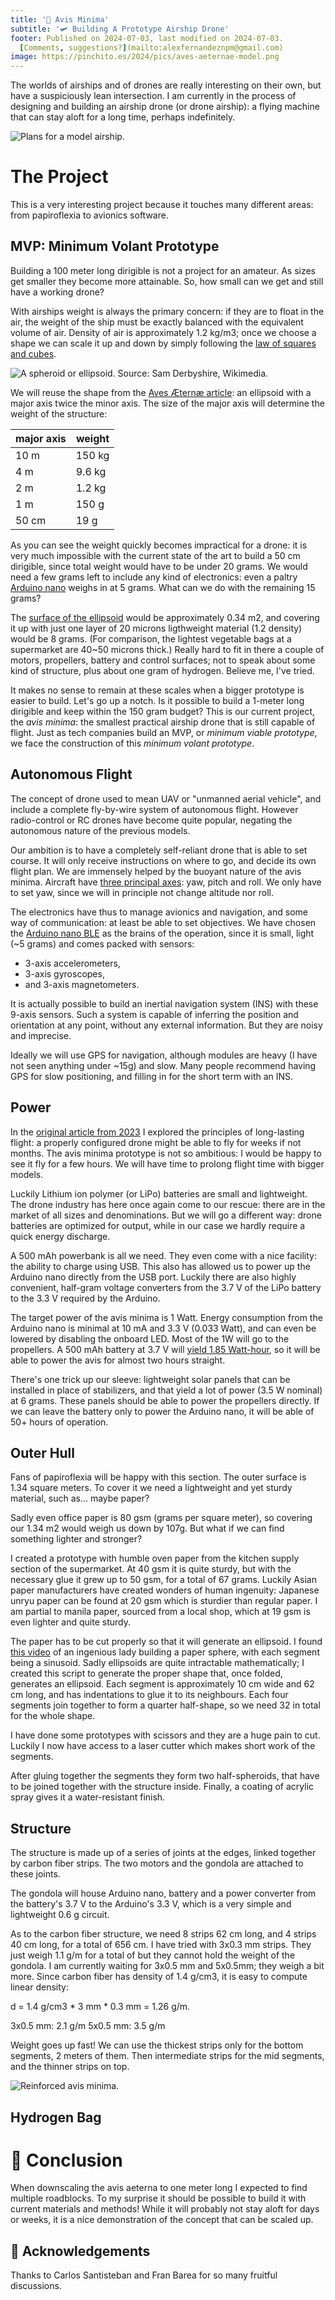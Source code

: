 ```yaml
---
title: '🪽 Avis Minima'
subtitle: '🛩️ Building A Prototype Airship Drone'
footer: Published on 2024-07-03, last modified on 2024-07-03.
  [Comments, suggestions?](mailto:alexfernandeznpm@gmail.com)
image: https://pinchito.es/2024/pics/aves-aeternae-model.png
---
```


The worlds of airships and of drones are really interesting on their own,
but have a suspiciously lean intersection.
I am currently in the process of designing and building an airship drone
(or drone airship):
a flying machine that can stay aloft for a long time, perhaps indefinitely.

![Plans for a model airship.](pics/aves-aeternae-model.png "Three views of an airship. Source: the author.")

# The Project

This is a very interesting project because it touches many different areas:
from papiroflexia to avionics software.

## MVP: Minimum Volant Prototype

Building a 100 meter long dirigible is not a project for an amateur.
As sizes get smaller they become more attainable.
So, how small can we get and still have a working drone?

With airships weight is always the primary concern:
if they are to float in the air,
the weight of the ship must be exactly balanced with the equivalent volume of air.
Density of air is approximately 1.2 kg/m3;
once we choose a shape we can scale it up and down by simply following the
[law of squares and cubes](https://en.wikipedia.org/wiki/Square%E2%80%93cube_law).

![A spheroid or ellipsoid. Source: [Sam Derbyshire, Wikimedia](https://en.wikipedia.org/wiki/File:Ellipsoid_Quadric.png).](pics/aves-ellipsoid.png "3D rendering of an ellipsoid, a stretched sphere or the shape of a rugby ball.")

We will reuse the shape from the [Aves Æternæ article](https://pinchito.es/2024/aves-aeternae):
an ellipsoid with a major axis twice the minor axis.
The size of the major axis will determine the weight of the structure:

|major axis|weight|
|---|---|
| 10 m | 150 kg |
| 4 m | 9.6 kg |
| 2 m | 1.2 kg |
| 1 m | 150 g |
| 50 cm | 19 g |

As you can see the weight quickly becomes impractical for a drone:
it is very much impossible with the current state of the art to build a 50 cm dirigible,
since total weight would have to be under 20 grams.
We would need a few grams left to include any kind of electronics:
even a paltry [Arduino nano](https://store.arduino.cc/products/arduino-nano)
weighs in at 5 grams.
What can we do with the remaining 15 grams?

The [surface of the ellipsoid](https://planetcalc.com/149/) would be approximately 0.34 m2,
and covering it up with just one layer of 20 microns ligthweight material (1.2 density)
would be 8 grams.
(For comparison, the lightest vegetable bags at a supermarket are 40~50 microns thick.)
Really hard to fit in there a couple of motors, propellers, battery and control surfaces;
not to speak about some kind of structure, plus about one gram of hydrogen.
Believe me, I've tried.

It makes no sense to remain at these scales when a bigger prototype is easier to build.
Let's go up a notch.
Is it possible to build a 1-meter long dirigible and keep within the 150 gram budget?
This is our current project,
the _avis minima_:
the smallest practical airship drone that is still capable of flight.
Just as tech companies build an MVP, or _minimum viable prototype_,
we face the construction of this _minimum volant prototype_.

## Autonomous Flight

The concept of drone used to mean UAV or "unmanned aerial vehicle",
and include a complete fly-by-wire system of autonomous flight.
However radio-control or RC drones have become quite popular,
negating the autonomous nature of the previous models.

Our ambition is to have a completely self-reliant drone that is able to set course.
It will only receive instructions on where to go,
and decide its own flight plan.
We are immensely helped by the buoyant nature of the avis minima.
Aircraft have [three principal axes](https://en.wikipedia.org/wiki/Aircraft_principal_axes):
yaw, pitch and roll.
We only have to set yaw, since we will in principle not change altitude nor roll.

The electronics have thus to manage avionics and navigation,
and some way of communication:
at least be able to set objectives.
We have chosen the [Arduino nano BLE](https://docs.arduino.cc/hardware/nano-33-ble/)
as the brains of the operation,
since it is small, light (~5 grams) and comes packed with sensors:

- 3-axis accelerometers,
- 3-axis gyroscopes,
- and 3-axis magnetometers.

It is actually possible to build an inertial navigation system (INS) with these 9-axis sensors.
Such a system is capable of inferring the position and orientation at any point,
without any external information.
But they are noisy and imprecise.

Ideally we will use GPS for navigation,
although modules are heavy (I have not seen anything under ~15g) and slow.
Many people recommend having GPS for slow positioning,
and filling in for the short term with an INS.

## Power

In the [original article from 2023](https://pinchito.es/2023/avis-aeterna)
I explored the principles of long-lasting flight:
a properly configured drone might be able to fly for weeks if not months.
The avis minima prototype is not so ambitious:
I would be happy to see it fly for a few hours.
We will have time to prolong flight time with bigger models.

Luckily Lithium ion polymer (or LiPo) batteries are small and lightweight.
The drone industry has here once again come to our rescue:
there are in the market of all sizes and denominations.
But we will go a different way:
drone batteries are optimized for output,
while in our case we hardly require a quick energy discharge.

A 500 mAh powerbank is all we need.
They even come with a nice facility: the ability to charge using USB.
This also has allowed us to power up the Arduino nano directly from the USB port.
Luckily there are also highly convenient, half-gram voltage converters
from the 3.7 V of the LiPo battery to the 3.3 V required by the Arduino.

The target power of the avis minima is 1 Watt.
Energy consumption from the Arduino nano is minimal at 10 mA and 3.3 V (0.033 Watt),
and can even be lowered by disabling the onboard LED.
Most of the 1W will go to the propellers.
A 500 mAh battery at 3.7 V will [yield 1.85 Watt-hour](https://www.rapidtables.com/calc/electric/mah-to-wh-calculator.html),
so it will be able to power the avis for almost two hours straight.

There's one trick up our sleeve:
lightweight solar panels that can be installed in place of stabilizers,
and that yield a lot of power (3.5 W nominal) at 6 grams.
These panels should be able to power the propellers directly.
If we can leave the battery only to power the Arduino nano,
it will be able of 50+ hours of operation.

## Outer Hull

Fans of papiroflexia will be happy with this section.
The outer surface is 1.34 square meters.
To cover it we need a lightweight and yet sturdy material,
such as... maybe paper?

Sadly even office paper is 80 gsm (grams per square meter),
so covering our 1.34 m2 would weigh us down by 107g.
But what if we can find something lighter and stronger?

I created a prototype with humble oven paper from the kitchen supply section of the supermarket.
At 40 gsm it is quite sturdy,
but with the necessary glue it grew up to 50 gsm,
for a total of 67 grams.
Luckily Asian paper manufacturers have created wonders of human ingenuity:
Japanese unryu paper can be found at 20 gsm which is sturdier than regular paper.
I am partial to manila paper, sourced from a local shop,
which at 19 gsm is even lighter and quite sturdy.

The paper has to be cut properly so that it will generate an ellipsoid.
I found [this video](xxx) of an ingenious lady building a paper sphere,
with each segment being a sinusoid.
Sadly ellipsoids are quite intractable mathematically;
I created this script to generate the proper shape that, once folded,
generates an ellipsoid.
Each segment is approximately 10 cm wide and 62 cm long,
and has indentations to glue it to its neighbours.
Each four segments join together to form a quarter half-shape,
so we need 32 in total for the whole shape.

I have done some prototypes with scissors and they are a huge pain to cut.
Luckily I now have access to a laser cutter which makes short work of the segments.

After gluing together the segments they form two half-spheroids,
that have to be joined together with the structure inside.
Finally, a coating of acrylic spray gives it a water-resistant finish.

## Structure

The structure is made up of a series of joints at the edges,
linked together by carbon fiber strips.
The two motors and the gondola are attached to these joints.

The gondola will house Arduino nano, battery and a power converter
from the battery's 3.7 V to the Arduino's 3.3 V,
which is a very simple and lightweight 0.6 g circuit.

As to the carbon fiber structure,
we need 8 strips 62 cm long, and 4 strips 40 cm long,
for a total of 656 cm.
I have tried with 3x0.3 mm strips.
They just weigh 1.1 g/m for a total of 
but they cannot hold the weight of the gondola.
I am currently waiting for 3x0.5 mm and 5x0.5mm;
they weigh a bit more.
Since carbon fiber has density of 1.4 g/cm3,
it is easy to compute linear density:

d = 1.4 g/cm3 * 3 mm * 0.3 mm
= 1.26 g/m.

3x0.5 mm: 2.1 g/m
5x0.5 mm: 3.5 g/m

Weight goes up fast!
We can use the thickest strips only for the bottom segments,
2 meters of them.
Then intermediate strips for the mid segments,
and the thinner strips on top.

![Reinforced avis minima.](pics/aves-aeternae-model.png "Model of dirigible drone. The structure is made of thin carbon strips along its major lines: thinner on top, mid around the middle, and thicker at the bottom. Source: the author.")

## Hydrogen Bag

# 🤔 Conclusion

When downscaling the avis aeterna to one meter long I expected to find multiple roadblocks.
To my surprise it should be possible to build it with current materials and methods!
While it will probably not stay aloft for days or weeks,
it is a nice demonstration of the concept that can be scaled up.

## 🙏 Acknowledgements

Thanks to Carlos Santisteban and Fran Barea for so many fruitful discussions.

